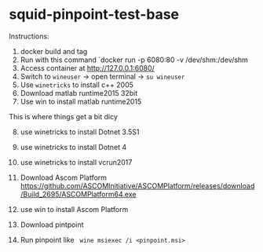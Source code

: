# squid-pinpoint-test-base


Instructions:

1. docker build and tag
2. Run with this command `docker run -p 6080:80 -v /dev/shm:/dev/shm <image tag>
3. Access container at http://127.0.0.1:6080/
4. Switch to `wineuser` -> open terminal -> `su wineuser`
5. Use `winetricks` to install c++ 2005
6. Download matlab runtime2015 32bit
7. Use win to install matlab runtime2015

This is where things get a bit dicy

8. use winetricks to install Dotnet 3.5S1
9. use winetricks to install Dotnet 4
10. use winetricks to install vcrun2017

11. Download Ascom Platform https://github.com/ASCOMInitiative/ASCOMPlatform/releases/download/Build_2695/ASCOMPlatform64.exe
12. use win to install Ascom Platform

13. Download pintpoint
14. Run pinpoint like ` wine msiexec /i <pinpoint.msi>`
